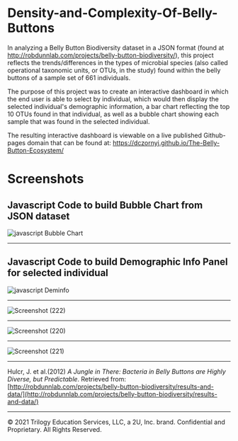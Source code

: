 # Density-and-Complexity-Of-Belly-Buttons
In analyzing a Belly Button Biodiversity dataset in a JSON format (found at http://robdunnlab.com/projects/belly-button-biodiversity/), this project reflects the trends/differences in the types of microbial species (also called operational taxonomic units, or OTUs, in the study) found within the belly buttons of a sample set of 661 individuals. 

The purpose of this project was to create an interactive dashboard in which the end user is able to select by individual, which would then display the selected individual's demographic information, a bar chart reflecting the top 10 OTUs found in that individual, as well as a bubble chart showing each sample that was found in the selected individual.

The resulting interactive dashboard is viewable on a live published Github-pages domain that can be found at: https://dczornyj.github.io/The-Belly-Button-Ecosystem/


# Screenshots

## Javascript Code to build Bubble Chart from JSON dataset
![javascript Bubble Chart](https://user-images.githubusercontent.com/101612220/202593493-5e7765d7-3d8c-479b-a0c7-83e2b75244ad.png)

-------------------------------------------------------------------------------------------------------------------------------------------------------------------


## Javascript Code to build Demographic Info Panel for selected individual
![javascript Deminfo](https://user-images.githubusercontent.com/101612220/202593648-7164fdff-dd5a-4616-a9d8-294587707a31.png)

-------------------------------------------------------------------------------------------------------------------------------------------------------------------


![Screenshot (222)](https://user-images.githubusercontent.com/101612220/202592473-2ee9644f-da4c-4bde-ad56-6a9f168fcdf6.png)

-------------------------------------------------------------------------------------------------------------------------------------------------------------------

![Screenshot (220)](https://user-images.githubusercontent.com/101612220/202592482-5a2b84a9-3fc8-4c54-bbeb-c148fe577059.png)

-------------------------------------------------------------------------------------------------------------------------------------------------------------------


![Screenshot (221)](https://user-images.githubusercontent.com/101612220/202592492-df849c3d-fd03-46f2-a3b2-5cb95b1487b8.png)


-------------------------------------------------------------------------------------------------------------------------------------------------------------------


Hulcr, J. et al.(2012) _A Jungle in There: Bacteria in Belly Buttons are Highly Diverse, but Predictable_. Retrieved from: [http://robdunnlab.com/projects/belly-button-biodiversity/results-and-data/](http://robdunnlab.com/projects/belly-button-biodiversity/results-and-data/)

- - -

© 2021 Trilogy Education Services, LLC, a 2U, Inc. brand. Confidential and Proprietary. All Rights Reserved.

